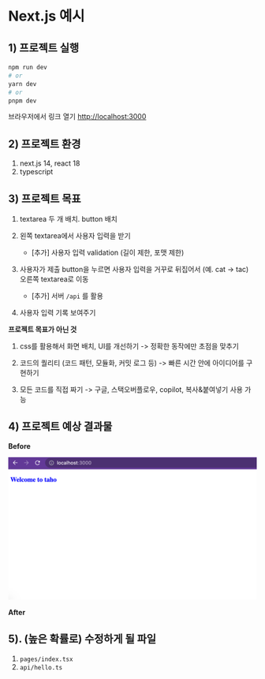 # Next.js 예시

## 1) 프로젝트 실행

```bash
npm run dev
# or
yarn dev
# or
pnpm dev
```

브라우저에서 링크 열기 [http://localhost:3000](http://localhost:3000)

## 2) 프로젝트 환경

1. next.js 14, react 18
2. typescript


## 3) 프로젝트 목표
1. textarea 두 개 배치. button 배치

2. 왼쪽 textarea에서 사용자 입력을 받기

   - [추가] 사용자 입력 validation (길이 제한, 포맷 제한)

3. 사용자가 제출 button을 누르면 사용자 입력을 거꾸로 뒤집어서 (예. cat -> tac) 오른쪽 textarea로 이동

   - [추가] 서버 `/api` 를 활용

4. 사용자 입력 기록 보여주기

**프로젝트 목표가 아닌 것**

1. css를 활용해서 화면 배치, UI를 개선하기 -> 정확한 동작에만 초점을 맞추기

2. 코드의 퀄리티 (코드 패턴, 모듈화, 커밋 로그 등) -> 빠른 시간 안에 아이디어를 구현하기

3. 모든 코드를 직접 짜기 -> 구글, 스택오버플로우, copilot, 복사&붙여넣기 사용 가능


## 4) 프로젝트 예상 결과물 

**Before**

![before](./before.png)

**After**

## 5). (높은 확률로) 수정하게 될 파일

1. `pages/index.tsx`
2. `api/hello.ts`
